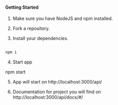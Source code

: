 #### Getting Started

1. Make sure you have NodeJS and npm installed.

2. Fork a repository.

3. Install your dependencies.

```javascript

npm i
```
4. Start app

npm start

5. App will start on http://localhost:3000/api/ 

6. Documentation for project you will find on http://localhost:3000/api/docs/#/

